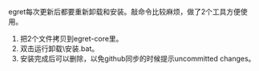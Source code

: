 egret每次更新后都要重新卸载和安装。敲命令比较麻烦，做了2个工具方便使用。

1. 把2个文件拷贝到egret-core里。
2. 双击运行卸载\安装.bat。
3. 安装完成后可以删除，以免github同步的时候提示uncommitted changes。
